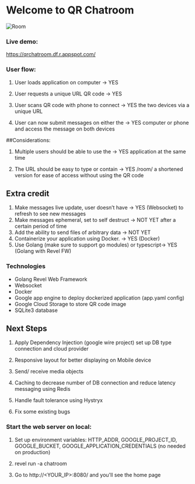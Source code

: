 # Welcome to QR Chatroom
![Room](https://storage.googleapis.com/qrchatroom.appspot.com/Capture.PNG)



### Live demo: 
 https://qrchatroom.df.r.appspot.com/
### User flow:

1. User loads application on computer -> YES

2. User requests a unique URL QR code -> YES

3. User scans QR code with phone to connect -> YES
the two devices via a unique URL

4. User can now submit messages on either the -> YES
computer or phone and access the message on both devices

##Considerations:

1. Multiple users should be able to use the -> YES
application at the same time

2. The URL should be easy to type or contain -> YES /room/<roomName>
a shortened version for ease of access without using the QR code

## Extra credit

1. Make messages live update, user doesn’t have -> YES (Websocket)
to refresh to see new messages
2. Make messages ephemeral, set to self destruct -> NOT YET
after a certain period of time
3. Add the ability to send files of arbitrary data -> NOT YET
4. Containerize your application using Docker. -> YES (Docker)
5. Use Golang (make sure to support go modules) or typescript-> YES (Golang with Revel FW)

### Technologies
- Golang Revel Web Framework 
- Websocket
- Docker
- Google app engine to deploy dockerized application (app.yaml config)
- Google Cloud Storage to store QR code image
- SQLite3 database

## Next Steps
1. Apply Dependency Injection (google wire project) set up DB type connection and cloud provider

2. Responsive layout for better displaying on Mobile device

3. Send/ receive media objects

4. Caching to decrease number of DB connection and reduce latency messaging using Redis

5. Handle fault tolerance using Hystryx

6. Fix some existing bugs

### Start the web server on local:

 1. Set up environment variables:
     HTTP_ADDR, 
     GOOGLE_PROJECT_ID, 
     GOOGLE_BUCKET, 
     GOOGLE_APPLICATION_CREDENTIALS (no needed on production)
     
 2. revel run -a chatroom


 3. Go to http://<YOUR_IP>:8080/ and you'll see the home page
